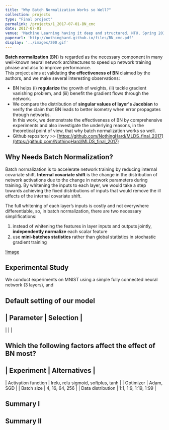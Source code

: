 ```yaml
---
title: "Why Batch Normalization Works so Well?"
collection: projects
type: "Final project"
permalink: /projects/1_2017-07-01-BN_cmc
date: 2017-07-01
venue: 'Machine Learning having it deep and structured, NTU, Spring 2017'
paperurl: 'http://nothinghard.github.io/files/BN_cmc.pdf'
display: '../images/200.gif'
---
```


**Batch normalization** (BN) is regarded as the necessary component in many well-known neural network architectures to speed up network training phrase and also to improve performance.
<br />This project aims at validating **the effectiveness of BN** claimed by the authors, and we make several interesting observations:
- BN helps (i) **regularize** the growth of weights, (ii) tackle gradient vanishing problem, and (iii) benefit the gradient flows through the network.
- We compare the distribution of **singular values of layer's Jacobian** to verify the claim that BN leads to better isometry when error propagates through networks.
<br />In this work, we demonstrate the effectiveness of BN by comprehensive experiments and also investigate the underlying reasons, in the theoretical point of view, that why batch normalization works so well.
- Github repository >> [https://github.com/NothingHard/MLDS_final_2017](https://github.com/NothingHard/MLDS_final_2017)

## Why Needs Batch Normalization?
Batch normalization is to accelerate network training by reducing internal covariate shift. **Internal covariate shift** is the change in the distribution of network activations due to the change in network parameters during training. By whitening the inputs to each layer, we would take a step towards achieving the fixed distributions of inputs that would remove the ill effects of the internal covariate shift.

The full whitening of each layer’s inputs is costly and not everywhere differentiable, so, in batch normalization, there are two necessary simplifications:
1. instead of whitening the features in layer inputs and outputs jointly, **independently normalize** each scalar feature
2. use **mini-batches statistics** rather than global statistics in stochastic gradient training

[!image]()

## Experimental Study

We conduct experiments on MNIST using a simple fully connected neural network (3 layers), and 

## Default setting of our model
| Parameter | Selection |
-------------------------
|  |  |

## Which the following factors affect the effect of BN most?
| Experiment | Alternatives |
-----------------------------
| Activation function |  lrelu, relu sigmoid, softplus, tanh |
| Optimizer  | Adam, SGD |
| Batch size | 4, 16, 64, 256 |
| Data distribution | 1:1, 1:9, 1:19, 1:99 |


## Summary I

## 

## Summary II


